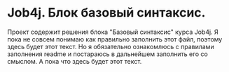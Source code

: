 # Job4j. Блок базовый синтаксис.

Проект содержит решения блока "Базовый синтаксис" курса Job4j.
Я пока не совсем понимаю как правильно заполнить этот файл, поэтому здесь будет этот текст.
Но я обязательно ознакомлюсь с правилами заполнения readme и постараюсь в дальнейшем заполнить его со смыслом.
А пока что здесь будет этот текст.